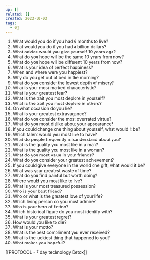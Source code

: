 ```yaml
---
up: []
related: []
created: 2023-10-03
tags:
  - 0🌲
---
```

1. What would you do if you had 6 months to live?
2. What would you do if you had a billion dollars?
3. What advice would you give yourself 10 years ago?
4. What do you hope will be the same 10 years from now?
5. What do you hope will be different 10 years from now?
6. What is your idea of perfect happiness?
7. When and where were you happiest?
8. Why do you get out of bed in the morning?
9. What do you consider the lowest depth of misery?
10. What is your most marked characteristic?
11. What is your greatest fear?
12. What is the trait you most deplore in yourself?
13. What is the trait you most deplore in others?
14. On what occasion do you lie?
15. What is your greatest extravagance?
16. What do you consider the most overrated virtue?
17. What do you most dislike about your appearance?
18. If you could change one thing about yourself, what would it be?
19. Which talent would you most like to have?
20. What do people frequently misunderstand about you?
21. What is the quality you most like in a man?
22. What is the quality you most like in a woman?
23. What do you most value in your friends?
24. What do you consider your greatest achievement?
25. If you could give everyone in the world one gift, what would it be?
26. What was your greatest waste of time?
27. What do you find painful but worth doing?
28. Where would you most like to live?
29. What is your most treasured possession?
30. Who is your best friend?
31. Who or what is the greatest love of your life?
32. Which living person do you most admire?
33. Who is your hero of fiction?
34. Which historical figure do you most identify with?
35. What is your greatest regret?
36. How would you like to die?
37. What is your motto?
38. What is the best compliment you ever received?
39. What is the luckiest thing that happened to you?
40. What makes you hopeful?

[[PROTOCOL - 7 day technology Detox]]
